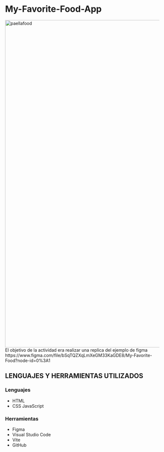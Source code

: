 # My-Favorite-Food-App

<img width="1065" alt="paellafood" src="https://user-images.githubusercontent.com/117730103/207172602-ec2414c8-7276-4fd5-bf85-c2af3030e354.png">
El objetivo de la actividad era realizar una replica del ejemplo de figma 
https://www.figma.com/file/bSqTQZXqLmXeGM33KaGDE8/My-Favorite-Food?node-id=0%3A1  

## LENGUAJES Y HERRAMIENTAS UTILIZADOS
### Lenguajes
- HTML
- CSS
 JavaScript
 ### Herramientas
 
- Figma
- Visual Studio Code
- Vite
- GitHub

